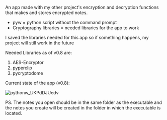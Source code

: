 
An app made with my other project's encryption and decryption functions that makes and stores encrypted notes.
- pyw = python script without the command prompt
- Cryptography libraries = needed libraries for the app to work

I saved the libraries needed for this app so if something happens, my project will still work in the future

Needed Libraries as of v0.8 are:
  1. AES-Encryptor
  2. pyperclip
  3. pycryptodome

Current state of the app (v0.8):

![pythonw_UKPdDJUedv](https://user-images.githubusercontent.com/85651296/176317461-3b659254-f8fb-42f3-bbcb-7cff2a7bafa5.png)

PS. The notes you open should be in the same folder as the executable and the notes you create will be created in the folder in which the executable is located.
